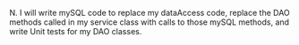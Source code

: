 N. I will write mySQL code to replace my dataAccess code, replace the DAO methods
called in my service class with calls to those mySQL methods, and write Unit tests
for my DAO classes.



